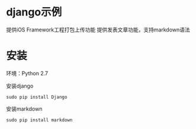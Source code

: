 # django示例
提供iOS Framework工程打包上传功能
提供发表文章功能，支持markdown语法

# 安装
环境：Python 2.7

安装django

<code>sudo pip install Django</code>

安装markdown

<code>sudo pip install markdown</code>
